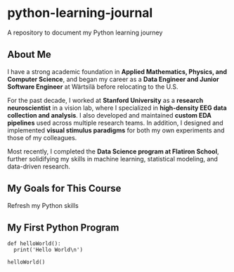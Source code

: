 # python-learning-journal
A repository to document my Python learning journey


## About Me ##
I have a strong academic foundation in **Applied Mathematics, Physics, and Computer Science**, and began my career as a **Data Engineer and Junior Software Engineer** at Wärtsilä before relocating to the U.S.

For the past decade, I worked at **Stanford University** as a **research neuroscientist** in a vision lab, where I specialized in **high-density EEG data collection and analysis**. I also developed and maintained **custom EDA pipelines** used across multiple research teams. In addition, I designed and implemented **visual stimulus paradigms** for both my own experiments and those of my colleagues.

Most recently, I completed the **Data Science program at Flatiron School**, further solidifying my skills in machine learning, statistical modeling, and data-driven research.

## My Goals for This Course ##

Refresh my Python skills

## My First Python Program ##

```
def helloWorld():
  print('Hello World\n')

helloWorld() 
```
